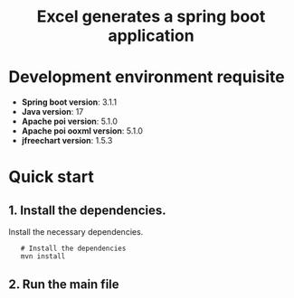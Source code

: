 <h1 align="center">
  Excel generates a spring boot application 
</h1>

# Development environment requisite
- **Spring boot version**: 3.1.1
- **Java version**: 17
- **Apache poi version**: 5.1.0
- **Apache poi ooxml version**: 5.1.0
- **jfreechart version**: 1.5.3

# Quick start

## 1. Install the dependencies.
Install the necessary dependencies.

```shell
   # Install the dependencies
   mvn install
```

## 2. Run the main file

